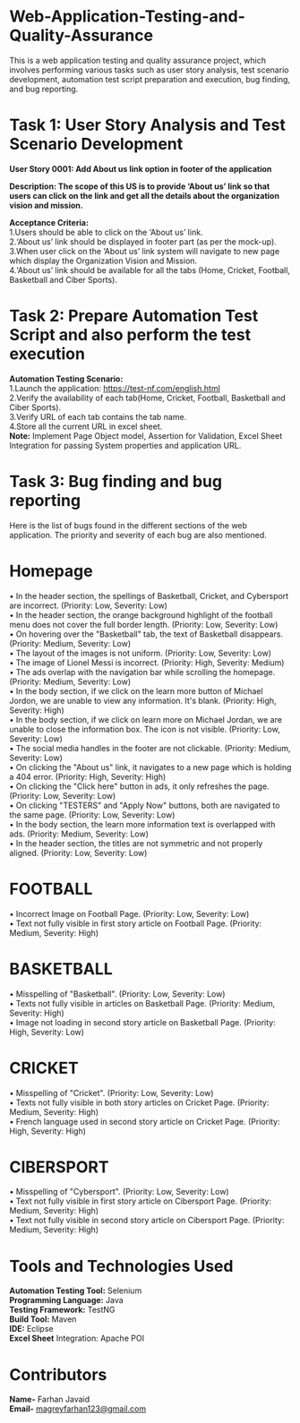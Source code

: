 # Web-Application-Testing-and-Quality-Assurance
This is a web application testing and quality assurance project, which involves performing various tasks such as user story analysis, test scenario development, automation test script preparation and execution, bug finding, and bug reporting.  
# Task 1: User Story Analysis and Test Scenario Development

**User Story 0001: Add About us link option in footer of the application**   

**Description: The scope of this US is to provide ‘About us’ link so that users can click on the link and get all the details about the organization vision and mission.**   

**Acceptance Criteria:**    
1.Users should be able to click on the ‘About us’ link.    
2.‘About us’ link should be displayed in footer part (as per the mock-up).  
3.When user click on the ‘About us’ link system will navigate to new page which display the Organization Vision and Mission.  
4.‘About us’ link should be available for all the tabs (Home, Cricket, Football, Basketball and Ciber Sports).  
# Task 2: Prepare Automation Test Script and also perform the test execution  
**Automation Testing Scenario:**    
1.Launch the application: https://test-nf.com/english.html    
2.Verify the availability of each tab(Home, Cricket, Football, Basketball and Ciber Sports).    
3.Verify URL of each tab contains the tab name.    
4.Store all the current URL in excel sheet.    
**Note:** Implement Page Object model, Assertion for Validation, Excel Sheet Integration for passing System properties and application URL.    

# Task 3: Bug finding and bug reporting
Here is the list of bugs found in the different sections of the web application. The priority and severity of each bug are also mentioned.
# Homepage
•	In the header section, the spellings of Basketball, Cricket, and Cybersport are incorrect. (Priority: Low, Severity: Low)    
•	In the header section, the orange background highlight of the football menu does not cover the full border length. (Priority: Low, Severity: Low)   
•	On hovering over the "Basketball" tab, the text of Basketball disappears. (Priority: Medium, Severity: Low)   
•	The layout of the images is not uniform. (Priority: Low, Severity: Low)    
•	The image of Lionel Messi is incorrect. (Priority: High, Severity: Medium)   
•	The ads overlap with the navigation bar while scrolling the homepage. (Priority: Medium, Severity: Low)   
•	In the body section, if we click on the learn more button of Michael Jordon, we are unable to view any information. It's blank. (Priority: High, Severity: High)   
•	In the body section, if we click on learn more on Michael Jordan, we are unable to close the information box. The icon is not visible. (Priority: Low, Severity: Low)    
•	The social media handles in the footer are not clickable. (Priority: Medium, Severity: Low)   
•	On clicking the "About us" link, it navigates to a new page which is holding a 404 error. (Priority: High, Severity: High)      
•	On clicking the "Click here" button in ads, it only refreshes the page. (Priority: Low, Severity: Low)    
•	On clicking "TESTERS" and "Apply Now" buttons, both are navigated to the same page. (Priority: Low, Severity: Low)     
•	In the body section, the learn more information text is overlapped with ads. (Priority: Medium, Severity: Low)    
•	In the header section, the titles are not symmetric and not properly aligned. (Priority: Low, Severity: Low)    

# FOOTBALL    
•	Incorrect Image on Football Page. (Priority: Low, Severity: Low)  
•	Text not fully visible in first story article on Football Page. (Priority: Medium, Severity: High)  

# BASKETBALL  
•	Misspelling of "Basketball". (Priority: Low, Severity: Low)  
•	Texts not fully visible in articles on Basketball Page. (Priority: Medium, Severity: High)  
•	Image not loading in second story article on Basketball Page. (Priority: High, Severity: Low)  

# CRICKET  
•	Misspelling of "Cricket". (Priority: Low, Severity: Low)  
•	Texts not fully visible in both story articles on Cricket Page. (Priority: Medium, Severity: High)  
•	French language used in second story article on Cricket Page. (Priority: High, Severity: High)  

# CIBERSPORT  
•	Misspelling of "Cybersport". (Priority: Low, Severity: Low)  
•	Text not fully visible in first story article on Cibersport Page. (Priority: Medium, Severity: High)  
•	Text not fully visible in second story article on Cibersport Page. (Priority: Medium, Severity: High)  
 

# Tools and Technologies Used  
**Automation Testing Tool:** Selenium  
**Programming Language:** Java  
**Testing Framework:** TestNG  
**Build Tool:** Maven  
**IDE:** Eclipse  
**Excel Sheet** Integration: Apache POI  
# Contributors  
**Name-** Farhan Javaid  
**Email-** magreyfarhan123@gmail.com  

